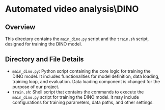 # Automated video analysis\DINO

## Overview

This directory contains the `main_dino.py` script and the `train.sh` script, designed for training the DINO model.

## Directory and File Details

*   `main_dino.py`: Python script containing the core logic for training the DINO model. It includes functionalities for model definition, data loading, training loop, and evaluation. Data loading component is changed for the purpose of our project.
*   `train.sh`: Shell script that contains the commands to execute the `main_dino.py` script for training the DINO model. It may include configurations for training parameters, data paths, and other settings.